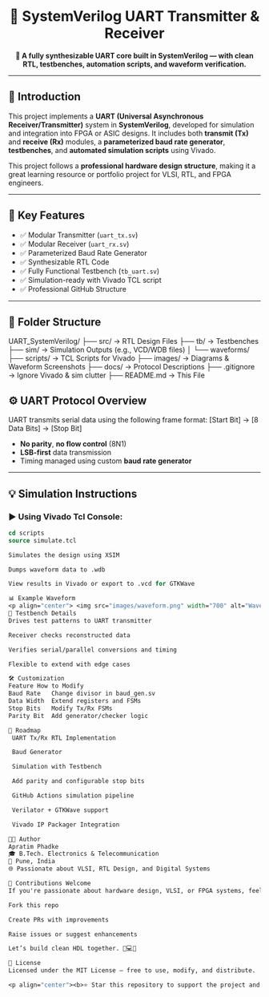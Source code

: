 <h1 align="center">🔌 SystemVerilog UART Transmitter & Receiver</h1>

<p align="center">
</p>

<p align="center">
  <b>📡 A fully synthesizable UART core built in SystemVerilog — with clean RTL, testbenches, automation scripts, and waveform verification.</b>
</p>

---

## 📘 Introduction

This project implements a **UART (Universal Asynchronous Receiver/Transmitter)** system in **SystemVerilog**, developed for simulation and integration into FPGA or ASIC designs. It includes both **transmit (Tx)** and **receive (Rx)** modules, a **parameterized baud rate generator**, **testbenches**, and **automated simulation scripts** using Vivado.

This project follows a **professional hardware design structure**, making it a great learning resource or portfolio project for VLSI, RTL, and FPGA engineers.

---

## 🧠 Key Features

- ✅ Modular Transmitter (`uart_tx.sv`)
- ✅ Modular Receiver (`uart_rx.sv`)
- ✅ Parameterized Baud Rate Generator
- ✅ Synthesizable RTL Code
- ✅ Fully Functional Testbench (`tb_uart.sv`)
- ✅ Simulation-ready with Vivado TCL script
- ✅ Professional GitHub Structure

---

## 📁 Folder Structure
UART_SystemVerilog/
├── src/ → RTL Design Files
├── tb/ → Testbenches
├── sim/ → Simulation Outputs (e.g., VCD/WDB files)
│ └── waveforms/
├── scripts/ → TCL Scripts for Vivado
├── images/ → Diagrams & Waveform Screenshots
├── docs/ → Protocol Descriptions
├── .gitignore → Ignore Vivado & sim clutter
├── README.md → This File

## ⚙️ UART Protocol Overview

UART transmits serial data using the following frame format:
[Start Bit] → [8 Data Bits] → [Stop Bit]

- **No parity**, **no flow control** (8N1)
- **LSB-first** data transmission
- Timing managed using custom **baud rate generator**

<p align="center">
 
</p>

---

## 💡 Simulation Instructions

### ▶ Using Vivado Tcl Console:

```tcl
cd scripts
source simulate.tcl

Simulates the design using XSIM

Dumps waveform data to .wdb

View results in Vivado or export to .vcd for GTKWave

📊 Example Waveform
<p align="center"> <img src="images/waveform.png" width="700" alt="Waveform"> </p>
🧪 Testbench Details
Drives test patterns to UART transmitter

Receiver checks reconstructed data

Verifies serial/parallel conversions and timing

Flexible to extend with edge cases

🛠 Customization
Feature	How to Modify
Baud Rate	Change divisor in baud_gen.sv
Data Width	Extend registers and FSMs
Stop Bits	Modify Tx/Rx FSMs
Parity Bit	Add generator/checker logic

🧭 Roadmap
 UART Tx/Rx RTL Implementation

 Baud Generator

 Simulation with Testbench

 Add parity and configurable stop bits

 GitHub Actions simulation pipeline

 Verilator + GTKWave support

 Vivado IP Packager Integration

🧑‍💻 Author
Apratim Phadke
🎓 B.Tech. Electronics & Telecommunication
📍 Pune, India
🌐 Passionate about VLSI, RTL Design, and Digital Systems

🤝 Contributions Welcome
If you're passionate about hardware design, VLSI, or FPGA systems, feel free to:

Fork this repo

Create PRs with improvements

Raise issues or suggest enhancements

Let’s build clean HDL together. 🧠💻💥

📄 License
Licensed under the MIT License — free to use, modify, and distribute.

<p align="center"><b>⭐ Star this repository to support the project and inspire more hardware design tutorials!</b></p> ```
